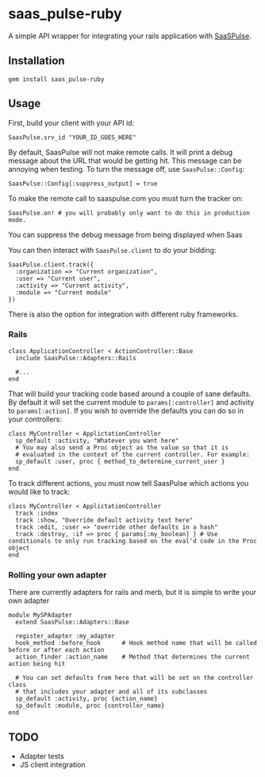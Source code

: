 saas\_pulse-ruby
================

A simple API wrapper for integrating your rails application with [SaaSPulse](http://www.saaspulse.com).

Installation
------------

    gem install saas_pulse-ruby

Usage
-----

First, build your client with your API id:

    SaasPulse.srv_id "YOUR_ID_GOES_HERE"

By default, SaasPulse will not make remote calls. It will print a debug message about the URL that would be getting hit. This message can be annoying when testing. To turn the message off, use `SaasPulse::Config`:

    SaasPulse::Config[:suppress_output] = true

To make the remote call to saaspulse.com you must turn the tracker on:

    SaasPulse.on! # you will probably only want to do this in production mode.

You can suppress the debug message from being displayed when Saas

You can then interact with `SaasPulse.client` to do your bidding:

    SaasPulse.client.track({
      :organization => "Current organization",
      :user => "Current user",
      :activity => "Current activity",
      :module => "Current module"
    })

There is also the option for integration with different ruby frameworks.

### Rails

    class ApplicationController < ActionController::Base
      include SaasPulse::Adapters::Rails

      #...
    end

That will build your tracking code based around a couple of sane defaults. By default it will set the current module to `params[:controller]` and activity to `params[:action]`. If you wish to override the defaults you can do so in your controllers:

    class MyController < ApplictationController
      sp_default :activity, "Whatever you want here"
      # You may also send a Proc object as the value so that it is
      # evaluated in the context of the current controller. For example:
      sp_default :user, proc { method_to_determine_current_user }
    end

To track different actions, you must now tell SaasPulse which actions you would like to track:

    class MyController < ApplictationController
      track :index
      track :show, "Override default activity text here"
      track :edit, :user => "override other defaults in a hash"
      track :destroy, :if => proc { params[:my_boolean] } # Use conditionals to only run tracking based on the eval'd code in the Proc object
    end

### Rolling your own adapter

There are currently adapters for rails and merb, but it is simple to write your own adapter

    module MySPAdapter
      extend SaasPulse::Adapters::Base

      register_adapter :my_adapter
      hook_method :before_hook      # Hook method name that will be called before or after each action
      action_finder :action_name    # Method that determines the current action being hit

      # You can set defaults from here that will be set on the controller class
      # that includes your adapter and all of its subclasses
      sp_default :activity, proc {action_name}
      sp_default :module, proc {controller_name}
    end

TODO
----

* Adapter tests
* JS client integration
